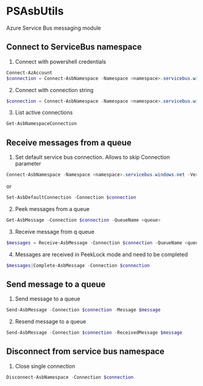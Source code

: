 # PSAsbUtils
Azure Service Bus messaging module

## Connect to ServiceBus namespace

1. Connect with powershell credentials
```powershell
Connect-AzAccount
$connection = Connect-AsbNamespace -Namespace <namespace>.servicebus.windows.net -Verbose -AzurePowershell
```

2. Connect with connection string
```powershell
$connection = Connect-AsbNamespace -Namespace <namespace>.servicebus.windows.net -Verbose -ConnectionString '<connection string>'
```

3. List active connections
```powershell
Get-AsbNamespaceConnection
```

## Receive messages from a queue

1. Set default service bus connection. Allows to skip Connection parameter
```powershell
Connect-AsbNamespace -Namespace <namespace>.servicebus.windows.net -Verbose -AzurePowershell|Set-AsbDefaultConnection
```
or

```Powershell
Set-AsbDefaultConnection -Connection $connection
```

2. Peek messages from a queue
```powershell
Get-AsbMessage -Connection $connection -QueueName <queue>
```

3. Receive message from q queue
```powershell
$messages = Receive-AsbMessage -Connection $connection -QueueName <queue>
```

4. Messages are received in PeekLock mode and need to be completed
```powershell
$messages|Complete-AsbMessage -Connection $connection
```

## Send message to a queue

1. Send message to a queue
```powershell
Send-AsbMessage -Connection $connection -Message $message
```
2. Resend message to a queue
```powershell
Send-AsbMessage -Connection $connection -ReceivedMessage $message
```

## Disconnect from service bus namespace

1. Close single connection
```powershell
Disconnect-AsbNamespace -Connection $connection
```